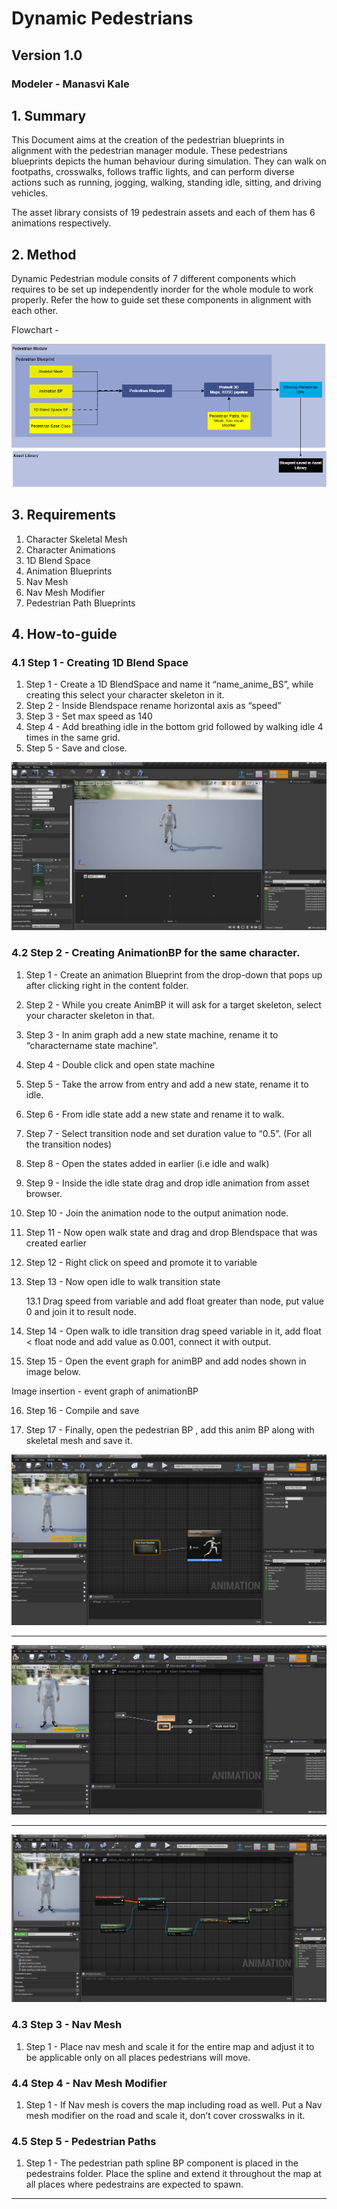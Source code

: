 # Dynamic Pedestrians
## Version 1.0
### Modeler - Manasvi Kale

## 1. Summary
This Document aims at the creation of the pedestrian blueprints in alignment with the pedestrian manager module. These pedestrians blueprints depicts the human behaviour during simulation. They can walk on footpaths, crosswalks, follows traffic lights, and can perform diverse actions such as running, jogging, walking, standing idle, sitting, and driving vehicles. 

The asset library consists of 19 pedestrain assets and each of them has 6 animations respectively. 

## 2. Method
Dynamic Pedestrian module consits of 7 different components which requires to be set up independently inorder for the whole module to work properly. Refer the how to guide set these components in alignment with each other. 

Flowchart - 

![alt text](resources/Pedestrian.drawio.png)

## 3. Requirements
1. Character Skeletal Mesh
2. Character Animations
3. 1D Blend Space
4. Animation Blueprints
5. Nav Mesh 
6. Nav Mesh Modifier
7. Pedestrian Path Blueprints 

## 4. How-to-guide

### 4.1 Step 1 - Creating 1D Blend Space
  1. Step 1 - Create a 1D BlendSpace and name it “name_anime_BS”, while creating this select your character skeleton in it. 
  2. Step 2 - Inside Blendspace rename horizontal axis as “speed”
  3. Step 3 - Set max speed as 140
  4. Step 4 - Add breathing idle in the bottom grid followed by walking idle 4 times in the same grid.
  5. Step 5 - Save and close.

  ![alt text](resources/BlendSpace_BP.png)

### 4.2 Step 2 - Creating AnimationBP for the same character.
  1. Step 1 - Create an animation Blueprint from the drop-down that pops up after clicking right in the content folder. 
  2. Step 2 - While you create AnimBP it will ask for a target skeleton, select your character skeleton in that.
  3. Step 3 - In anim graph add a new state machine, rename it to “charactername state machine”.
  4. Step 4 - Double click and open state machine 
  5. Step 5 - Take the arrow from entry and add a new state, rename it to idle.
  6. Step 6 - From idle state add a new state and rename it to walk. 
  7. Step 7 - Select transition node and set duration value to “0.5”. (For all the transition nodes)
  8. Step 8 - Open the states added in earlier (i.e idle and walk)
  9. Step 9 - Inside the idle state drag and drop idle animation from asset browser.
  10. Step 10 - Join the animation node to the output animation node.
  11. Step 11 - Now open walk state and drag and drop Blendspace that was created earlier
  12. Step 12 - Right click on speed and promote it to variable
  13. Step 13 - Now open idle to walk transition state

         13.1 Drag speed from variable and add float greater than node, put value 0 and join it to result node. 
  14. Step 14 - Open walk to idle transition drag speed variable in it, add float < float node and add value as 0.001, connect it with output.
  15. Step 15 - Open the event graph for animBP and add nodes shown in image below.

  Image insertion - event graph of animationBP

  16. Step 16 - Compile and save

  17. Step 17 - Finally, open the pedestrian BP , add this anim BP along with skeletal mesh and save it.



![alt text](resources/Animation_BP.png)

****

![alt text](resources/StateMachine_BP.png)

****

![alt text](resources/EventGraph_BP.png)

### 4.3 Step 3 -  Nav Mesh 
  1. Step 1 - Place nav mesh and scale it for the entire map and adjust it to be applicable only on all places pedestrians will move. 

### 4.4 Step 4 -  Nav Mesh Modifier
1. Step 1 -  If Nav mesh is covers the map including road as well. Put a Nav mesh modifier on the road and scale it, don’t cover crosswalks in it.

### 4.5 Step 5 -  Pedestrian Paths
1. Step 1 - The pedestrian path spline BP component is placed in the pedestrains folder. Place the spline and extend it throughout the map at all places where pedestrains are expected to spawn.

****